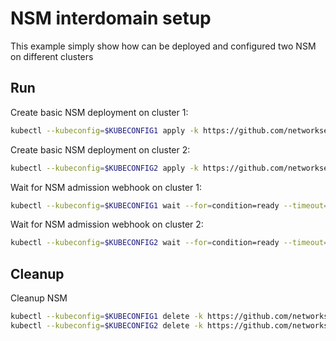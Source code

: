 # NSM interdomain setup


This example simply show how can be deployed and configured two NSM on different clusters

## Run

Create basic NSM deployment on cluster 1:

```bash
kubectl --kubeconfig=$KUBECONFIG1 apply -k https://github.com/networkservicemesh/deployments-k8s/examples/interdomain/nsm/cluster1?ref=328cf19fde84c4d385a6b27abfa2d92449a9531d
```

Create basic NSM deployment on cluster 2:

```bash
kubectl --kubeconfig=$KUBECONFIG2 apply -k https://github.com/networkservicemesh/deployments-k8s/examples/interdomain/nsm/cluster2?ref=328cf19fde84c4d385a6b27abfa2d92449a9531d
```

Wait for NSM admission webhook on cluster 1:

```bash
kubectl --kubeconfig=$KUBECONFIG1 wait --for=condition=ready --timeout=1m pod -n nsm-system -l app=admission-webhook-k8s
```

Wait for NSM admission webhook on cluster 2:

```bash
kubectl --kubeconfig=$KUBECONFIG2 wait --for=condition=ready --timeout=1m pod -n nsm-system -l app=admission-webhook-k8s
```

## Cleanup

Cleanup NSM
```bash
kubectl --kubeconfig=$KUBECONFIG1 delete -k https://github.com/networkservicemesh/deployments-k8s/examples/interdomain/nsm/cluster1?ref=328cf19fde84c4d385a6b27abfa2d92449a9531d
kubectl --kubeconfig=$KUBECONFIG2 delete -k https://github.com/networkservicemesh/deployments-k8s/examples/interdomain/nsm/cluster2?ref=328cf19fde84c4d385a6b27abfa2d92449a9531d
```
